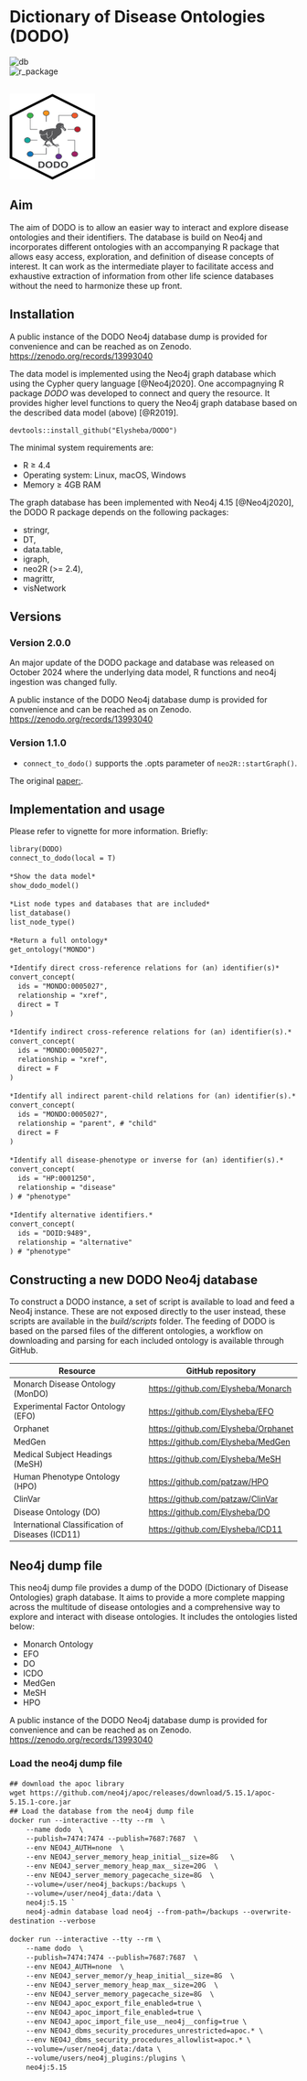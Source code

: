 # Dictionary of Disease Ontologies (DODO)

![db](https://img.shields.io/badge/Database-2.0.0-blue)  
![r_package](https://img.shields.io/badge/R_package-2.0.0-orange) 

</br>

<img src="inst/logo/DODO_hex.png" alt="DODO Logo" width="150" height="150" />

## Aim

The aim of DODO is to allow an easier way to interact and explore disease ontologies and their identifiers. The database is build on Neo4j and incorporates different ontologies with an accompanying R package that allows easy access, exploration, and definition of disease concepts of interest. It can work as the intermediate player to facilitate access and exhaustive extraction of information from other life science databases without the need to harmonize these up front. 

## Installation 

A public instance of the DODO Neo4j database dump is provided for convenience and can be reached as on Zenodo.
https://zenodo.org/records/13993040

The data model is implemented using the Neo4j graph database which using the Cypher query language [@Neo4j2020]. One accompagnying R package *DODO* was developed to connect and query the resource. It provides higher level functions to query the Neo4j graph database based on the described data model (above) [@R2019].

```
devtools::install_github("Elysheba/DODO")
```

The minimal system requirements are: 

- R ≥ 4.4
- Operating system: Linux, macOS, Windows
- Memory ≥ 4GB RAM

The graph database has been implemented with Neo4j 4.15 [@Neo4j2020], the DODO R package depends on the following packages:

-   stringr,
-   DT,
-   data.table,
-   igraph,
-   neo2R (>= 2.4),
-   magrittr,
-   visNetwork


## Versions

### Version 2.0.0

An major update of the DODO package and database was released on October 2024 where the underlying data model, R functions and neo4j ingestion was changed fully.

A public instance of the DODO Neo4j database dump is provided for convenience and can be reached as on Zenodo.
https://zenodo.org/records/13993040

### Version 1.1.0

   - `connect_to_dodo()` supports the .opts parameter of `neo2R::startGraph()`.

The original [paper:](https://doi.org/10.12688/f1000research.25144.1).


## Implementation and usage

Please refer to vignette for more information. Briefly:

```
library(DODO)
connect_to_dodo(local = T)

*Show the data model*
show_dodo_model()

*List node types and databases that are included*
list_database()
list_node_type()

*Return a full ontology*
get_ontology("MONDO")

*Identify direct cross-reference relations for (an) identifier(s)*
convert_concept(
  ids = "MONDO:0005027",
  relationship = "xref",
  direct = T
)

*Identify indirect cross-reference relations for (an) identifier(s).*
convert_concept(
  ids = "MONDO:0005027",
  relationship = "xref",
  direct = F
)

*Identify all indirect parent-child relations for (an) identifier(s).*
convert_concept(
  ids = "MONDO:0005027",
  relationship = "parent", # "child"
  direct = F
)

*Identify all disease-phenotype or inverse for (an) identifier(s).*
convert_concept(
  ids = "HP:0001250",
  relationship = "disease"
) # "phenotype"

*Identify alternative identifiers.*
convert_concept(
  ids = "DOID:9489",
  relationship = "alternative"
) # "phenotype"
```


## Constructing a new DODO Neo4j database

To construct a DODO instance, a set of script is available to load and feed a Neo4j instance. These are not exposed directly to the user instead, these scripts are available in the *build/scripts* folder. The feeding of DODO is based on the parsed files of the different ontologies, a workflow on downloading and parsing for each included ontology is available through GitHub.


|Resource | GitHub repository|
|----|-------|
|Monarch Disease Ontology (MonDO) | https://github.com/Elysheba/Monarch |
|Experimental Factor Ontology (EFO) | https://github.com/Elysheba/EFO |
|Orphanet | https://github.com/Elysheba/Orphanet |
|MedGen | https://github.com/Elysheba/MedGen |
|Medical Subject Headings (MeSH) | https://github.com/Elysheba/MeSH |
|Human Phenotype Ontology (HPO) | https://github.com/patzaw/HPO |
|ClinVar | https://github.com/patzaw/ClinVar |
|Disease Ontology (DO) | https://github.com/Elysheba/DO |
|International Classification of Diseases (ICD11) | https://github.com/Elysheba/ICD11 |

## Neo4j dump file

This neo4j dump file provides a dump of the DODO (Dictionary of Disease Ontologies) graph database. It aims to provide a more complete mapping across the multitude of disease ontologies and a comprehensive way to explore and interact with disease ontologies. It includes the ontologies listed below: 

- Monarch Ontology
- EFO
- DO
- ICDO
- MedGen
- MeSH
- HPO


A public instance of the DODO Neo4j database dump is provided for convenience and can be reached as on Zenodo.
https://zenodo.org/records/13993040

### Load the neo4j dump file

```
## download the apoc library
wget https://github.com/neo4j/apoc/releases/download/5.15.1/apoc-5.15.1-core.jar
## Load the database from the neo4j dump file
docker run --interactive --tty --rm  \
    --name dodo  \
    --publish=7474:7474 --publish=7687:7687  \
    --env NEO4J_AUTH=none  \
    --env NEO4J_server_memory_heap_initial__size=8G   \
    --env NEO4J_server_memory_heap_max__size=20G  \
    --env NEO4J_server_memory_pagecache_size=8G  \
    --volume=/user/neo4j_backups:/backups \
    --volume=/user/neo4j_data:/data \
    neo4j:5.15 `
    neo4j-admin database load neo4j --from-path=/backups --overwrite-destination --verbose

docker run --interactive --tty --rm \
    --name dodo  \
    --publish=7474:7474 --publish=7687:7687  \
    --env NEO4J_AUTH=none  \
    --env NEO4J_server_memor/y_heap_initial__size=8G  \
    --env NEO4J_server_memory_heap_max__size=20G  \
    --env NEO4J_server_memory_pagecache_size=8G  \
    --env NEO4J_apoc_export_file_enabled=true \
    --env NEO4J_apoc_import_file_enabled=true \
    --env NEO4J_apoc_import_file_use__neo4j__config=true \
    --env NEO4J_dbms_security_procedures_unrestricted=apoc.* \
    --env NEO4J_dbms_security_procedures_allowlist=apoc.* \
    --volume=/user/neo4j_data:/data \
    --volume/users/neo4j_plugins:/plugins \
    neo4j:5.15
```



